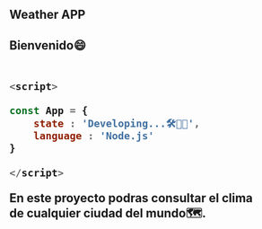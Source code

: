## Weather APP

<h2> Bienvenido😄 <h2>

```js

<script>

const App = {
    state : 'Developing...🛠👨‍💻',
    language : 'Node.js'
}

</script>

```


En este proyecto podras consultar el clima <br> de cualquier ciudad del mundo🗺.
 